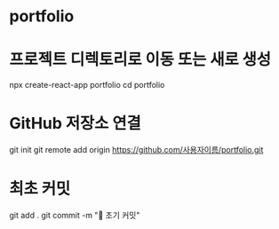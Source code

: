 # portfolio
# 프로젝트 디렉토리로 이동 또는 새로 생성
npx create-react-app portfolio
cd portfolio

# GitHub 저장소 연결
git init
git remote add origin https://github.com/사용자이름/portfolio.git

# 최초 커밋
git add .
git commit -m "🎉 초기 커밋"
